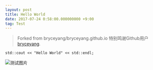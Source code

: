 ```yaml
---
layout: post
title: Hello World
date: 2017-07-24 0:58:00.000000000 +9:00
tag: Test
---
```


> Forked from bryceyang/bryceyang.github.io
> 特别鸣谢Github用户[bryceyang](https://github.com/bryceyang/).


```测试代码
std::cout << "Hello World" << std::endl;
```
![测试图片](https://raw.githubusercontent.com/kevinfblog/kevinfblog.github.io/master/assets/images/avatar.jpg)

